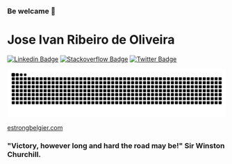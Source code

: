 ### Be welcame 👋

<h1>Jose Ivan Ribeiro de Oliveira</h1>

[![Linkedin Badge](https://img.shields.io/badge/-LinkedIn-blue?style=flat-square&logo=Linkedin&logoColor=white&link=https://www.linkedin.com/in/jose-ivan-ribeiro-de-oliveira-27596552/)](https://www.linkedin.com/in/jose-ivan-ribeiro-de-oliveira-27596552/)
[![Stackoverflow Badge](https://img.shields.io/badge/-Stackoverflow-4CA143?style=flat-square&logo=Stackoverflow&logoColor=white&libk=https://pt.stackoverflow.com/users/183506/jose-ivan-ribeiro-de-oliveira)](https://pt.stackoverflow.com/users/183506/jose-ivan-ribeiro-de-oliveira)
[![Twitter Badge](https://img.shields.io/badge/-Twitter-1ca0f1?style=flat-square&labelColor=1ca0f1&logo=twitter&logoColor=white&link=https://twitter.com/lgdbittencourt)](https://twitter.com/estrongbelgier)

![Snake animation](https://github.com/Estrongbelgier/Estrongbelgier/blob/output/github-contribution-grid-snake.svg)

[estrongbelgier.com](https://www.estrongbelgier.com)

### "Victory, however long and hard the road may be!" Sir Winston Churchill.

